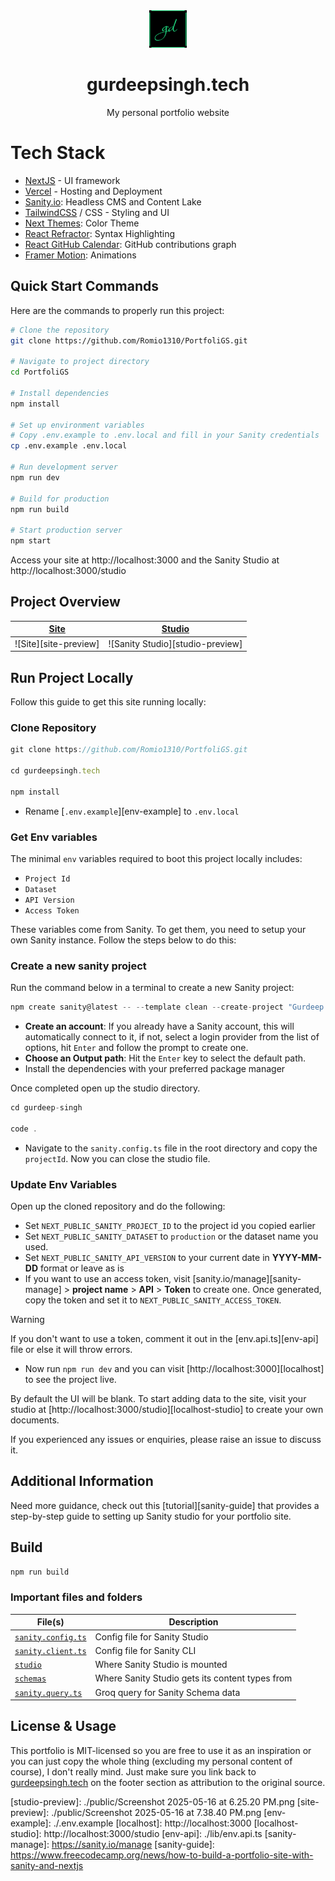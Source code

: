 <div align="center">
<a href="https://gurdeepsingh.tech"><img src="./public/logo.png" width="60px"></a>
</div>

<div align="center">
<h1>gurdeepsingh.tech</h1>
<p>My personal portfolio website</p>
</div>

# Tech Stack

- [NextJS][nextjs] - UI framework
- [Vercel][vercel] - Hosting and Deployment
- [Sanity.io][sanity]: Headless CMS and Content Lake
- [TailwindCSS][tailwind] / CSS - Styling and UI
- [Next Themes][nexttheme]: Color Theme
- [React Refractor][reactrefractor]: Syntax Highlighting
- [React GitHub Calendar][githubcalendar]: GitHub contributions graph
- [Framer Motion][framermotion]: Animations

## Quick Start Commands

Here are the commands to properly run this project:

```bash
# Clone the repository
git clone https://github.com/Romio1310/PortfoliGS.git

# Navigate to project directory
cd PortfoliGS

# Install dependencies
npm install

# Set up environment variables
# Copy .env.example to .env.local and fill in your Sanity credentials
cp .env.example .env.local

# Run development server
npm run dev

# Build for production
npm run build

# Start production server
npm start
```

Access your site at http://localhost:3000 and the Sanity Studio at http://localhost:3000/studio

## Project Overview

| [Site][site]          | [Studio][studio]                 |
| --------------------- | -------------------------------- |
| ![Site][site-preview] | ![Sanity Studio][studio-preview] |

## Run Project Locally

Follow this guide to get this site running locally:

### Clone Repository

```js
git clone https://github.com/Romio1310/PortfoliGS.git

cd gurdeepsingh.tech

npm install
```

- Rename [`.env.example`][env-example] to `.env.local`

### Get Env variables

The minimal `env` variables required to boot this project locally includes:

- `Project Id`
- `Dataset`
- `API Version`
- `Access Token`

These variables come from Sanity. To get them, you need to setup your own Sanity instance. Follow the steps below to do this:

### Create a new sanity project

Run the command below in a terminal to create a new Sanity project:

```js
npm create sanity@latest -- --template clean --create-project "Gurdeep Singh" --dataset production
```

- **Create an account**: If you already have a Sanity account, this will automatically connect to it, if not, select a login provider from the list of options, hit `Enter` and follow the prompt to create one.
- **Choose an Output path**: Hit the `Enter` key to select the default path.
- Install the dependencies with your preferred package manager

Once completed open up the studio directory.

```js
cd gurdeep-singh

code .
```

- Navigate to the `sanity.config.ts` file in the root directory and copy the `projectId`. Now you can close the studio file.

### Update Env Variables

Open up the cloned repository and do the following:

- Set `NEXT_PUBLIC_SANITY_PROJECT_ID` to the project id you copied earlier
- Set `NEXT_PUBLIC_SANITY_DATASET` to `production` or the dataset name you used.
- Set `NEXT_PUBLIC_SANITY_API_VERSION` to your current date in **YYYY-MM-DD** format or leave as is
- If you want to use an access token, visit [sanity.io/manage][sanity-manage] > **project name** > **API** > **Token** to create one. Once generated, copy the token and set it to `NEXT_PUBLIC_SANITY_ACCESS_TOKEN`.

> [!Warning]
> If you don't want to use a token, comment it out in the [env.api.ts][env-api] file or else it will throw errors.

- Now run `npm run dev` and you can visit [http://localhost:3000][localhost] to see the project live.

By default the UI will be blank. To start adding data to the site, visit your studio at [http://localhost:3000/studio][localhost-studio] to create your own documents.

If you experienced any issues or enquiries, please raise an issue to discuss it.

## Additional Information

Need more guidance, check out this [tutorial][sanity-guide] that provides a step-by-step guide to setting up Sanity studio for your portfolio site.

## Build

```bash
npm run build
```

### Important files and folders

| File(s)                                        | Description                                     |
| ---------------------------------------------- | ----------------------------------------------- |
| [`sanity.config.ts`](sanity.config.ts)         | Config file for Sanity Studio                   |
| [`sanity.client.ts`](lib/sanity.client.ts)     | Config file for Sanity CLI                      |
| [`studio`](./app/studio/[[...index]]/page.tsx) | Where Sanity Studio is mounted                  |
| [`schemas`](./schemas)                         | Where Sanity Studio gets its content types from |
| [`sanity.query.ts`](./lib/sanity.query.ts)     | Groq query for Sanity Schema data               |

## License & Usage

This portfolio is MIT-licensed so you are free to use it as an inspiration or you can just copy the whole thing (excluding my personal content of course), I don't really mind. Just make sure you link back to [gurdeepsingh.tech][site] on the footer section as attribution to the original source.

<!-- Link Refs -->

[nextjs]: https://nextjs.org
[vercel]: https://vercel.com
[sanity]: https://sanity.io
[tailwind]: https://tailwindcss.com
[nexttheme]: https://github.com/pacocoursey/next-themes
[reactrefractor]: https://github.com/rexxars/react-refractor
[framermotion]: https://www.framer.com/motion/
[githubcalendar]: https://github.com/grubersjoe/react-github-calendar
[site]: https://gurdeepsingh.tech
[studio]: https://gurdeepsingh.tech/studio
[studio-preview]: ./public/Screenshot 2025-05-16 at 6.25.20 PM.png
[site-preview]: ./public/Screenshot 2025-05-16 at 7.38.40 PM.png
[env-example]: ./.env.example
[localhost]: http://localhost:3000
[localhost-studio]: http://localhost:3000/studio
[env-api]: ./lib/env.api.ts
[sanity-manage]: https://sanity.io/manage
[sanity-guide]: https://www.freecodecamp.org/news/how-to-build-a-portfolio-site-with-sanity-and-nextjs
